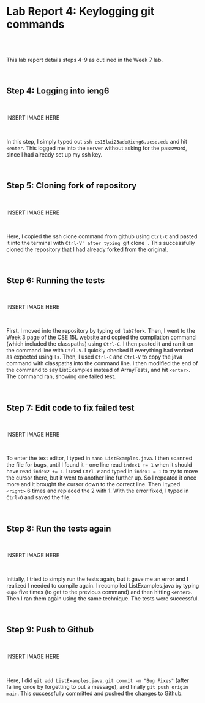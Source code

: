 # Lab Report 4: Keylogging git commands

<br><br>

This lab report details steps 4-9 as outlined in the Week 7 lab.

<br>

## Step 4: Logging into ieng6

<br>

INSERT IMAGE HERE

<br>

In this step, I simply typed out `ssh cs15lwi23ado@ieng6.ucsd.edu` and hit `<enter`. This logged me into the server without asking for the password, since I had already set up my ssh key.

<br>

## Step 5: Cloning fork of repository

<br>

INSERT IMAGE HERE

<br>

Here, I copied the ssh clone command from github using `Ctrl-C` and pasted it into the terminal with `Ctrl-V' after typing `git clone `. This successfully cloned the repository that I had already forked from the original.

<br>

## Step 6: Running the tests

<br>

INSERT IMAGE HERE

<br>

First, I moved into the repository by typing `cd lab7fork`. Then, I went to the Week 3 page of the CSE 15L website and copied the compilation command (which included the classpaths) using `Ctrl-C`. I then pasted it and ran it on the command line with `Ctrl-V`. I quickly checked if everything had worked as expected using `ls`. Then, I used `Ctrl-C` and `Ctrl-V` to copy the java command with classpaths into the command line. I then modified the end of the command to say ListExamples instead of ArrayTests, and hit `<enter>`. The command ran, showing one failed test.

<br>

## Step 7: Edit code to fix failed test
  
<br>

INSERT IMAGE HERE

<br>

To enter the text editor, I typed in `nano ListExamples.java`. I then scanned the file for bugs, until I found it - one line read `index1 += 1` when it should have read `index2 += 1`. I used `Ctrl-W` and typed in `index1 = 1` to try to move the cursor there, but it went to another line further up. So I repeated it once more and it brought the cursor down to the correct line. Then I typed `<right>` 6 times and replaced the 2 with 1. With the error fixed, I typed in `Ctrl-O` and saved the file.
  
<br>
  
## Step 8: Run the tests again
  
<br>
  
INSERT IMAGE HERE
  
<br>
  
Initially, I tried to simply run the tests again, but it gave me an error and I realized I needed to compile again. I recompiled ListExamples.java by typing `<up>` five times (to get to the previous command) and then hitting `<enter>`. Then I ran them again using the same technique. The tests were successful.
  
<br>
  
## Step 9: Push to Github
  
<br>
  
INSERT IMAGE HERE
  
<br>
  
Here, I did `git add ListExamples.java`, `git commit -m "Bug Fixes"` (after failing once by forgetting to put a message), and finally `git push origin main`. This successfully committed and pushed the changes to Github. 
